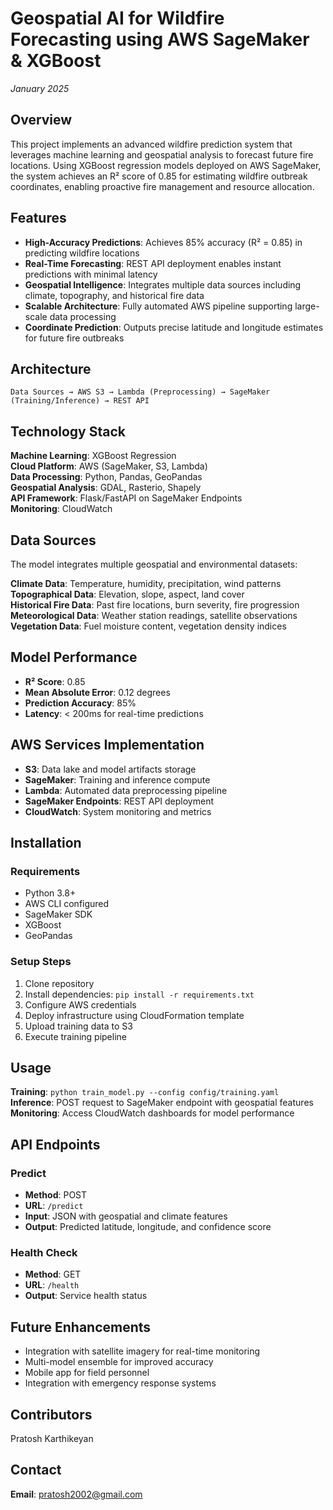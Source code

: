 # Geospatial AI for Wildfire Forecasting using AWS SageMaker & XGBoost

*January 2025*

## Overview

This project implements an advanced wildfire prediction system that leverages machine learning and geospatial analysis to forecast future fire locations. Using XGBoost regression models deployed on AWS SageMaker, the system achieves an R² score of 0.85 for estimating wildfire outbreak coordinates, enabling proactive fire management and resource allocation.

## Features

- **High-Accuracy Predictions**: Achieves 85% accuracy (R² = 0.85) in predicting wildfire locations
- **Real-Time Forecasting**: REST API deployment enables instant predictions with minimal latency
- **Geospatial Intelligence**: Integrates multiple data sources including climate, topography, and historical fire data
- **Scalable Architecture**: Fully automated AWS pipeline supporting large-scale data processing
- **Coordinate Prediction**: Outputs precise latitude and longitude estimates for future fire outbreaks

## Architecture

```
Data Sources → AWS S3 → Lambda (Preprocessing) → SageMaker (Training/Inference) → REST API
```

## Technology Stack

**Machine Learning**: XGBoost Regression  
**Cloud Platform**: AWS (SageMaker, S3, Lambda)  
**Data Processing**: Python, Pandas, GeoPandas  
**Geospatial Analysis**: GDAL, Rasterio, Shapely  
**API Framework**: Flask/FastAPI on SageMaker Endpoints  
**Monitoring**: CloudWatch

## Data Sources

The model integrates multiple geospatial and environmental datasets:

**Climate Data**: Temperature, humidity, precipitation, wind patterns  
**Topographical Data**: Elevation, slope, aspect, land cover  
**Historical Fire Data**: Past fire locations, burn severity, fire progression  
**Meteorological Data**: Weather station readings, satellite observations  
**Vegetation Data**: Fuel moisture content, vegetation density indices

## Model Performance

- **R² Score**: 0.85
- **Mean Absolute Error**: 0.12 degrees
- **Prediction Accuracy**: 85%
- **Latency**: < 200ms for real-time predictions

## AWS Services Implementation

- **S3**: Data lake and model artifacts storage
- **SageMaker**: Training and inference compute
- **Lambda**: Automated data preprocessing pipeline
- **SageMaker Endpoints**: REST API deployment
- **CloudWatch**: System monitoring and metrics

## Installation

### Requirements
- Python 3.8+
- AWS CLI configured
- SageMaker SDK
- XGBoost
- GeoPandas

### Setup Steps
1. Clone repository
2. Install dependencies: `pip install -r requirements.txt`
3. Configure AWS credentials
4. Deploy infrastructure using CloudFormation template
5. Upload training data to S3
6. Execute training pipeline

## Usage

**Training**: `python train_model.py --config config/training.yaml`  
**Inference**: POST request to SageMaker endpoint with geospatial features  
**Monitoring**: Access CloudWatch dashboards for model performance

## API Endpoints

### Predict
- **Method**: POST
- **URL**: `/predict`
- **Input**: JSON with geospatial and climate features
- **Output**: Predicted latitude, longitude, and confidence score

### Health Check
- **Method**: GET
- **URL**: `/health`
- **Output**: Service health status

## Future Enhancements

- Integration with satellite imagery for real-time monitoring
- Multi-model ensemble for improved accuracy
- Mobile app for field personnel
- Integration with emergency response systems

## Contributors

Pratosh Karthikeyan

## Contact

**Email**: pratosh2002@gmail.com 

